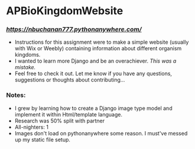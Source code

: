 # APBioKingdomWebsite
### *https://nbuchanan777.pythonanywhere.com/*
- Instructions for this assignment were to make a simple website (usually with Wix or Weebly) containing information about different organism kingdoms.
- I wanted to learn more Django and be an overachiever. *This was a mistake.*
- Feel free to check it out. Let me know if you have any questions, suggestions or thoughts about contributing...


### Notes:
- I grew by learning how to create a Django image type model and implement it within Html/template language.
- Research was 50% split with partner
- All-nighters: 1
- Images don't load on pythonanywhere some reason. I must've messed up my static file setup. 
